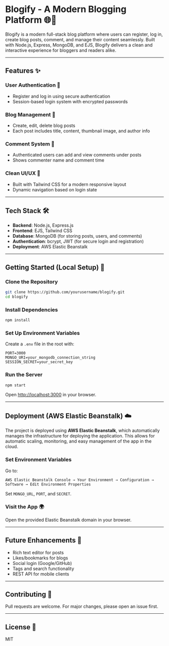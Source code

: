 # Blogify - A Modern Blogging Platform 🌐📝

Blogify is a modern full-stack blog platform where users can register, log in, create blog posts, comment, and manage their content seamlessly. Built with Node.js, Express, MongoDB, and EJS, Blogify delivers a clean and interactive experience for bloggers and readers alike.

---

## Features ✨

### User Authentication 🔐
- Register and log in using secure authentication
- Session-based login system with encrypted passwords

### Blog Management 📝
- Create, edit, delete blog posts
- Each post includes title, content, thumbnail image, and author info

### Comment System 💬
- Authenticated users can add and view comments under posts
- Shows commenter name and comment time

### Clean UI/UX 🎨
- Built with Tailwind CSS for a modern responsive layout
- Dynamic navigation based on login state

---

## Tech Stack 🛠️
- **Backend**: Node.js, Express.js
- **Frontend**: EJS, Tailwind CSS
- **Database**: MongoDB (for storing posts, users, and comments)
- **Authentication**: bcrypt, JWT (for secure login and registration)
- **Deployment**: AWS Elastic Beanstalk

---

## Getting Started (Local Setup) 🚀

### Clone the Repository
```bash
git clone https://github.com/yourusername/blogify.git
cd blogify
```

### Install Dependencies
```bash
npm install
```

### Set Up Environment Variables
Create a `.env` file in the root with:
```env
PORT=3000
MONGO_URI=your_mongodb_connection_string
SESSION_SECRET=your_secret_key
```

### Run the Server
```bash
npm start
```

Open [http://localhost:3000](http://localhost:3000) in your browser.

---

## Deployment (AWS Elastic Beanstalk) ☁️
The project is deployed using **AWS Elastic Beanstalk**, which automatically manages the infrastructure for deploying the application. This allows for automatic scaling, monitoring, and easy management of the app in the cloud.

### Set Environment Variables
Go to:
```
AWS Elastic Beanstalk Console → Your Environment → Configuration → Software → Edit Environment Properties
```
Set `MONGO_URL`, `PORT`, and `SECRET`.

### Visit the App 🌍
Open the provided Elastic Beanstalk domain in your browser.

---

## Future Enhancements 🔮
- Rich text editor for posts
- Likes/bookmarks for blogs
- Social login (Google/GitHub)
- Tags and search functionality
- REST API for mobile clients

---

## Contributing 🤝
Pull requests are welcome. For major changes, please open an issue first.

---

## License 📄
MIT


 
